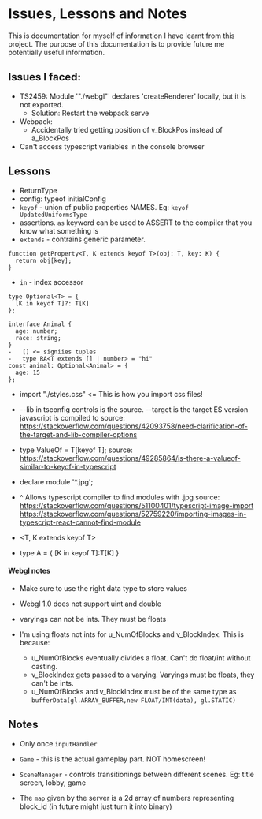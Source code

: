 # Issues, Lessons and Notes

This is documentation for myself of information I have learnt from this project. The purpose of this documentation is to provide future me potentially useful information.

## Issues I faced:

-   TS2459: Module '"./webgl"' declares 'createRenderer' locally, but it is not exported.
    -   Solution: Restart the webpack serve
-   Webpack:
    -   Accidentally tried getting position of v_BlockPos instead of a_BlockPos
-   Can't access typescript variables in the console browser

## Lessons

-   ReturnType<typeof createRenderer>
-   config: typeof initialConfig
-   `keyof` - union of public properties NAMES. Eg: `keyof UpdatedUniformsType`
-   assertions. `as` keyword can be used to ASSERT to the compiler that you know what something is
-   `extends` - contrains generic parameter.

```
function getProperty<T, K extends keyof T>(obj: T, key: K) {
  return obj[key];
}
```

-   `in` - index accessor

```
type Optional<T> = {
  [K in keyof T]?: T[K]
};

interface Animal {
  age: number;
  race: string;
}
-	[] <= signiies tuples
-	type RA<T extends [] | number> = "hi"
const animal: Optional<Animal> = {
  age: 15
};
```

-   import "./styles.css" <= This is how you import css files!

-   --lib in tsconfig controls is the source. --target is the target ES version javascript is compiled to
    source: https://stackoverflow.com/questions/42093758/need-clarification-of-the-target-and-lib-compiler-options

-   type ValueOf<T> = T[keyof T];
    source: https://stackoverflow.com/questions/49285864/is-there-a-valueof-similar-to-keyof-in-typescript

-   declare module '\*.jpg';
-   ^ Allows typescript compiler to find modules with .jpg
    source:
    https://stackoverflow.com/questions/51100401/typescript-image-import
    https://stackoverflow.com/questions/52759220/importing-images-in-typescript-react-cannot-find-module
-   <T, K extends keyof T>

-   type A<T> = {
    [K in keyof T]:T[K]
    }

#### Webgl notes

-   Make sure to use the right data type to store values
-   Webgl 1.0 does not support uint and double
-   varyings can not be ints. They must be floats

-   I'm using floats not ints for u_NumOfBlocks and v_BlockIndex. This is because:
    -   u_NumOfBlocks eventually divides a float. Can't do float/int without casting.
    -   v_BlockIndex gets passed to a varying. Varyings must be floats, they can't be ints.
    -   u_NumOfBlocks and v_BlockIndex must be of the same type as `bufferData(gl.ARRAY_BUFFER,new FLOAT/INT(data), gl.STATIC)`

## Notes

-   Only once `inputHandler`
-   `Game` - this is the actual gameplay part. NOT homescreen!
-   `SceneManager` - controls transitionings between different scenes. Eg: title screen, lobby, game

-   The `map` given by the server is a 2d array of numbers representing block_id (in future might just turn it into binary)

